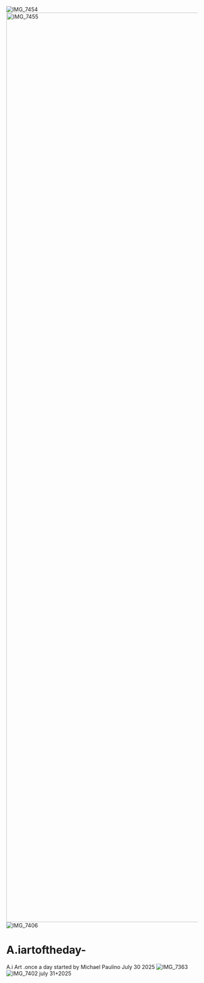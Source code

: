 ![IMG_7454](https://github.com/user-attachments/assets/aae3b795-cc18-4403-88f7-f87a0c44129a)
<img width="1668" height="2388" alt="IMG_7455" src="https://github.com/user-attachments/assets/f5952c93-c7eb-45d9-9272-e2035c257f46" />
![IMG_7406](https://github.com/user-attachments/assets/c2545f1f-80d9-4161-a2f9-6fece4f1cef4)
# A.iartoftheday-
A.i Art .once a day started by Michael Paulino July 30 2025
![IMG_7363](https://github.com/user-attachments/assets/6efd59ce-2bcf-4a0a-ae63-3d6b2dc4cd5e)
![IMG_7402](https://github.com/user-attachments/assets/8a3a1eda-1bb3-405e-8884-2b92930489bf)
july 31+2025

